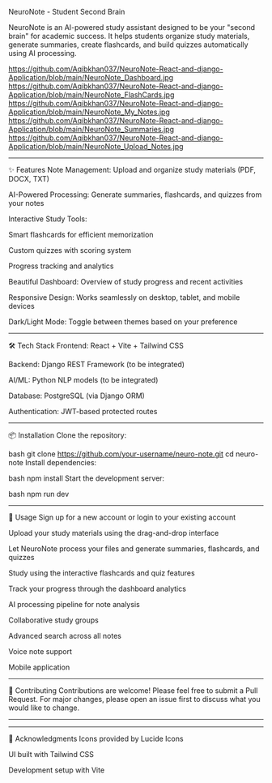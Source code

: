 NeuroNote - Student Second Brain

NeuroNote is an AI-powered study assistant designed to be your "second brain" for academic success. It helps students organize study materials, generate summaries, create flashcards, and build quizzes automatically using AI processing.





https://github.com/Aqibkhan037/NeuroNote-React-and-django-Application/blob/main/NeuroNote_Dashboard.jpg
https://github.com/Aqibkhan037/NeuroNote-React-and-django-Application/blob/main/NeuroNote_FlashCards.jpg
https://github.com/Aqibkhan037/NeuroNote-React-and-django-Application/blob/main/NeuroNote_My_Notes.jpg
https://github.com/Aqibkhan037/NeuroNote-React-and-django-Application/blob/main/NeuroNote_Summaries.jpg
https://github.com/Aqibkhan037/NeuroNote-React-and-django-Application/blob/main/NeuroNote_Upload_Notes.jpg





_________________________________________________________________________________________________________________________________________________________________
✨ Features
Note Management: Upload and organize study materials (PDF, DOCX, TXT)

AI-Powered Processing: Generate summaries, flashcards, and quizzes from your notes

Interactive Study Tools:

Smart flashcards for efficient memorization

Custom quizzes with scoring system

Progress tracking and analytics

Beautiful Dashboard: Overview of study progress and recent activities

Responsive Design: Works seamlessly on desktop, tablet, and mobile devices

Dark/Light Mode: Toggle between themes based on your preference

_________________________________________________________________________________________________________________________________________________________________
🛠️ Tech Stack
Frontend: React + Vite + Tailwind CSS

Backend: Django REST Framework (to be integrated)

AI/ML: Python NLP models (to be integrated)

Database: PostgreSQL (via Django ORM)

Authentication: JWT-based protected routes
_________________________________________________________________________________________________________________________________________________________________
📦 Installation
Clone the repository:

bash
git clone https://github.com/your-username/neuro-note.git
cd neuro-note
Install dependencies:

bash
npm install
Start the development server:

bash
npm run dev

_________________________________________________________________________________________________________________________________________________________________

🚀 Usage
Sign up for a new account or login to your existing account

Upload your study materials using the drag-and-drop interface

Let NeuroNote process your files and generate summaries, flashcards, and quizzes

Study using the interactive flashcards and quiz features

Track your progress through the dashboard analytics


AI processing pipeline for note analysis

Collaborative study groups

Advanced search across all notes

Voice note support

Mobile application
_________________________________________________________________________________________________________________________________________________________________

🤝 Contributing
Contributions are welcome! Please feel free to submit a Pull Request. For major changes, please open an issue first to discuss what you would like to change.
_________________________________________________________________________________________________________________________________________________________________
_________________________________________________________________________________________________________________________________________________________________
🙏 Acknowledgments
Icons provided by Lucide Icons

UI built with Tailwind CSS

Development setup with Vite
